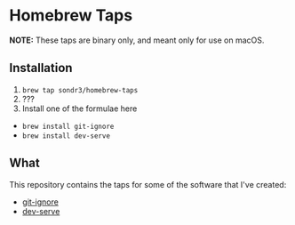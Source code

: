 # Homebrew Taps

**NOTE:** These taps are binary only, and meant only for use on macOS.

## Installation

1. `brew tap sondr3/homebrew-taps`
2. ???
3. Install one of the formulae here
  - `brew install git-ignore`
  - `brew install dev-serve`

## What

This repository contains the taps for some of the software that I've created:

- [git-ignore](https://github.com/sondr3/git-ignore)
- [dev-serve](https://github.com/sondr3/dev-serve)
